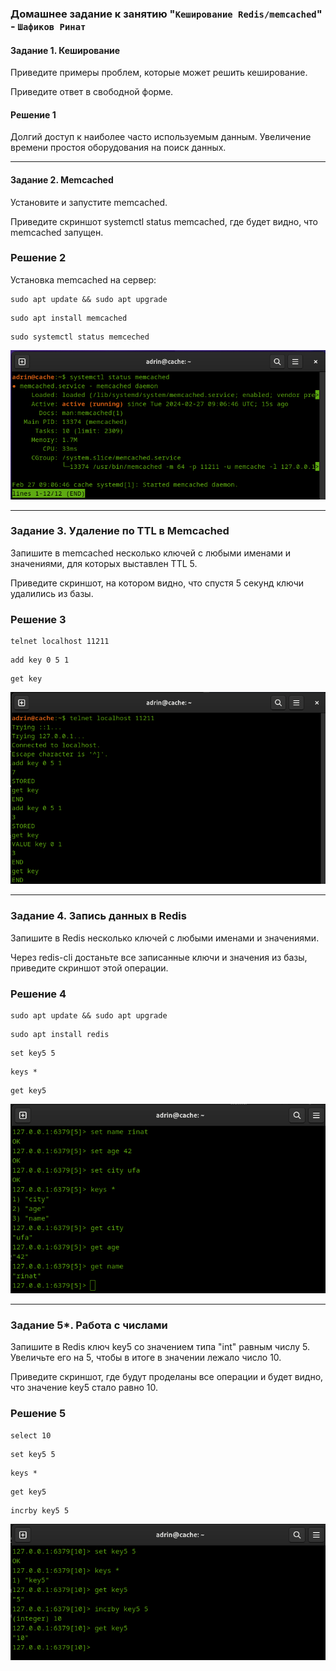 ### Домашнее задание к занятию "`Кеширование Redis/memcached`" - `Шафиков Ринат`  

#### Задание 1. Кеширование

Приведите примеры проблем, которые может решить кеширование.

Приведите ответ в свободной форме.

#### Решение 1

Долгий доступ к наиболее часто используемым данным. Увеличение времени простоя оборудования на поиск данных.

---

#### Задание 2. Memcached

Установите и запустите memcached.

Приведите скриншот systemctl status memcached, где будет видно, что memcached запущен.

### Решение 2
Установка memcached на сервер:
```
sudo apt update && sudo apt upgrade
```
```
sudo apt install memcached
```
```
sudo systemctl status memceched
```
![Статус memcached](https://github.com/shafikovrr/Redis_memcached/blob/main/img/status_memcached.png)

---

### Задание 3. Удаление по TTL в Memcached

Запишите в memcached несколько ключей с любыми именами и значениями, для которых выставлен TTL 5.

Приведите скриншот, на котором видно, что спустя 5 секунд ключи удалились из базы.


### Решение 3

```
telnet localhost 11211
```
```
add key 0 5 1
```
```
get key
```

![del ttl](https://github.com/shafikovrr/Redis_memcached/blob/main/img/del_ttl.png)

---

### Задание 4. Запись данных в Redis

Запишите в Redis несколько ключей с любыми именами и значениями.

Через redis-cli достаньте все записанные ключи и значения из базы, приведите скриншот этой операции.


### Решение 4

```
sudo apt update && sudo apt upgrade
```
```
sudo apt install redis
```
```
set key5 5
```
```
keys *
```
```
get key5
```

![redis_add_view](https://github.com/shafikovrr/Redis_memcached/blob/main/img/redis_add_view.png)

---

### Задание 5*. Работа с числами

Запишите в Redis ключ key5 со значением типа "int" равным числу 5. Увеличьте его на 5, чтобы в итоге в значении лежало число 10.

Приведите скриншот, где будут проделаны все операции и будет видно, что значение key5 стало равно 10.

### Решение 5
```
select 10
```
```
set key5 5
```
```
keys *
```
```
get key5
```
```
incrby key5 5
```
![redis_incrby](https://github.com/shafikovrr/Redis_memcached/blob/main/img/redis_incrby.png)